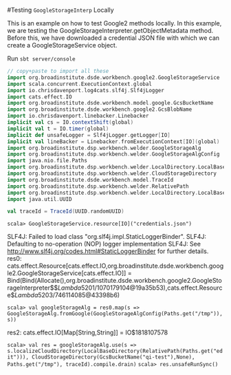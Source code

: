 #Testing `GoogleStorageInterp` Locally

This is an example on how to test Google2 methods locally. In this example, we are testing the 
GoogleStorageInterpreter.getObjectMetadata method. Before this, we have downloaded a credential JSON 
file with which we can create a GoogleStorageService object.

Run `sbt server/console`

```scala
// copy+paste to import all these 
import org.broadinstitute.dsde.workbench.google2.GoogleStorageService
import scala.concurrent.ExecutionContext.global
import io.chrisdavenport.log4cats.slf4j.Slf4jLogger
import cats.effect.IO
import org.broadinstitute.dsde.workbench.model.google.GcsBucketName
import org.broadinstitute.dsde.workbench.google2.GcsBlobName
import io.chrisdavenport.linebacker.Linebacker
implicit val cs = IO.contextShift(global)
implicit val t = IO.timer(global)
implicit def unsafeLogger = Slf4jLogger.getLogger[IO]  
implicit val lineBacker = Linebacker.fromExecutionContext[IO](global)
import org.broadinstitute.dsp.workbench.welder.GoogleStorageAlg
import org.broadinstitute.dsp.workbench.welder.GoogleStorageAlgConfig
import java.nio.file.Paths
import org.broadinstitute.dsp.workbench.welder.LocalDirectory.LocalBaseDirectory
import org.broadinstitute.dsp.workbench.welder.CloudStorageDirectory
import org.broadinstitute.dsde.workbench.model.TraceId
import org.broadinstitute.dsp.workbench.welder.RelativePath
import org.broadinstitute.dsp.workbench.welder.LocalDirectory.LocalBaseDirectory
import java.util.UUID

val traceId = TraceId(UUID.randomUUID)
```

`scala> GoogleStorageService.resource[IO]("credentials.json")`

SLF4J: Failed to load class "org.slf4j.impl.StaticLoggerBinder".
SLF4J: Defaulting to no-operation (NOP) logger implementation
SLF4J: See http://www.slf4j.org/codes.html#StaticLoggerBinder for further details.
res0: cats.effect.Resource[cats.effect.IO,org.broadinstitute.dsde.workbench.google2.GoogleStorageService[cats.effect.IO]] = Bind(Bind(Allocate(<function1>),org.broadinstitute.dsde.workbench.google2.GoogleStorageInterpreter$$$Lambda$5201/1070179104@19a35b53),cats.effect.Resource$$Lambda$5203/746114085@43398b6)

`scala> val googleStorageAlg = res0.map(s => GoogleStorageAlg.fromGoogle(GoogleStorageAlgConfig(Paths.get("/tmp")), s))`

res2: cats.effect.IO[Map[String,String]] = IO$1818107578

`scala> val res = googleStorageAlg.use(s => s.localizeCloudDirectory(LocalBaseDirectory(RelativePath(Paths.get("edit"))), CloudStorageDirectory(GcsBucketName("qi-test"),None), Paths.get("/tmp"), traceId).compile.drain)`
`scala> res.unsafeRunSync()`